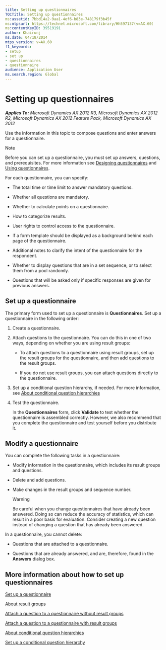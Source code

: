 ```yaml
---
title: Setting up questionnaires
TOCTitle: Setting up questionnaires
ms:assetid: 7bbd14a2-9aa1-4ef6-b83e-748179f3b45f
ms:mtpsurl: https://technet.microsoft.com/library/Hh597137(v=AX.60)
ms:contentKeyID: 39519191
author: Khairunj
ms.date: 04/18/2014
mtps_version: v=AX.60
f1_keywords:
- setup
- set up
- questionnaires
- questionnaire
audience: Application User
ms.search.region: Global
---
```


# Setting up questionnaires 


_**Applies To:** Microsoft Dynamics AX 2012 R3, Microsoft Dynamics AX 2012 R2, Microsoft Dynamics AX 2012 Feature Pack, Microsoft Dynamics AX 2012_

Use the information in this topic to compose questions and enter answers for a questionnaire.


> [!NOTE]
> <P>Before you can set up a questionnaire, you must set up answers, questions, and prerequisites. For more information see <A href="designing-questionnaires.md">Designing questionnaires</A> and <A href="using-questionnaires.md">Using questionnaires</A>.</P>



For each questionnaire, you can specify:

  - The total time or time limit to answer mandatory questions.

  - Whether all questions are mandatory.

  - Whether to calculate points on a questionnaire.

  - How to categorize results.

  - User rights to control access to the questionnaire.

  - If a form template should be displayed as a background behind each page of the questionnaire.

  - Additional notes to clarify the intent of the questionnaire for the respondent.

  - Whether to display questions that are in a set sequence, or to select them from a pool randomly.

  - Questions that will be asked only if specific responses are given for previous answers.

## Set up a questionnaire

The primary form used to set up a questionnaire is **Questionnaires**. Set up a questionnaire in the following order:

1.  Create a questionnaire.

2.  Attach questions to the questionnaire. You can do this in one of two ways, depending on whether you are using result groups:
    
      - To attach questions to a questionnaire using result groups, set up the result groups for the questionnaire, and then add questions to the result groups.
    
      - If you do not use result groups, you can attach questions directly to the questionnaire.

3.  Set up a conditional question hierarchy, if needed. For more information, see [About conditional question hierarchies](about-conditional-question-hierarchies.md)

4.  Test the questionnaire.
    
    In the **Questionnaires** form, click **Validate** to test whether the questionnaire is assembled correctly. However, we also recommend that you complete the questionnaire and test yourself before you distribute it.

## Modify a questionnaire

You can complete the following tasks in a questionnaire:

  - Modify information in the questionnaire, which includes its result groups and questions.

  - Delete and add questions.

  - Make changes in the result groups and sequence number.
    

    > [!WARNING]
    > <P>Be careful when you change questionnaires that have already been answered. Doing so can reduce the accuracy of statistics, which can result in a poor basis for evaluation. Consider creating a new question instead of changing a question that has already been answered.</P>



In a questionnaire, you cannot delete:

  - Questions that are attached to a questionnaire.

  - Questions that are already answered, and are, therefore, found in the **Answers** dialog box.

## More information about how to set up questionnaires

[Set up a questionnaire](set-up-a-questionnaire.md)

[About result groups](about-result-groups.md)

[Attach a question to a questionnaire without result groups](attach-a-question-to-a-questionnaire-without-result-groups.md)

[Attach a question to a questionnaire with result groups](attach-a-question-to-a-questionnaire-with-result-groups.md)

[About conditional question hierarchies](about-conditional-question-hierarchies.md)

[Set up a conditional question hierarchy](set-up-a-conditional-question-hierarchy.md)

  


